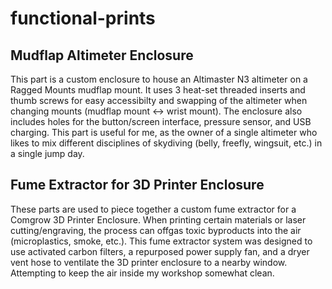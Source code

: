 # functional-prints

## Mudflap Altimeter Enclosure
This part is a custom enclosure to house an Altimaster N3 altimeter on a Ragged Mounts mudflap mount. It uses 3 heat-set threaded inserts and thumb screws for easy accessibilty and swapping of the altimeter when changing mounts (mudflap mount <-> wrist mount). The enclosure also includes holes for the button/screen interface, pressure sensor, and USB charging. This part is useful for me, as the owner of a single altimeter who likes to mix different disciplines of skydiving (belly, freefly, wingsuit, etc.) in a single jump day.

## Fume Extractor for 3D Printer Enclosure
These parts are used to piece together a custom fume extractor for a Comgrow 3D Printer Enclosure. When printing certain materials or laser cutting/engraving, the process can offgas toxic byproducts into the air (microplastics, smoke, etc.). This fume extractor system was designed to use activated carbon filters, a repurposed power supply fan, and a dryer vent hose to ventilate the 3D printer enclosure to a nearby window. Attempting to keep the air inside my workshop somewhat clean.

